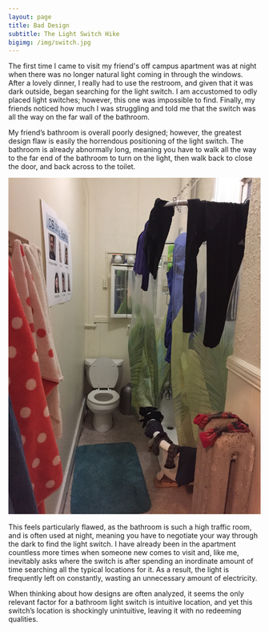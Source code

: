 ```yaml
---
layout: page
title: Bad Design
subtitle: The Light Switch Hike
bigimg: /img/switch.jpg
---
```


The first time I came to visit my friend's off campus apartment was at night when there was no longer natural light coming in through the windows. After a lovely dinner, I really had to use the restroom, and given that it was dark outside, began searching for the light switch. I am accustomed to odly placed light switches; however, this one was impossible to find. Finally, my friends noticed how much I was struggling and told me that the switch was all the way on the far wall of the bathroom.

My friend’s bathroom is overall poorly designed; however, the greatest design flaw is easily the horrendous positioning of the light switch. The bathroom is already abnormally long, meaning you have to walk all the way to the far end of the bathroom to turn on the light, then walk back to close the door, and back across to the toilet. 

![Bathroom](/img/bathroom.jpg)

This feels particularly flawed, as the bathroom is such a high traffic room, and is often used at night, meaning you have to negotiate your way through the dark to find the light switch. I have already been in the apartment countless more times when someone new comes to visit and, like me, inevitably asks where the switch is after spending an inordinate amount of time searching all the typical locations for it. As a result, the light is frequently left on constantly, wasting an unnecessary amount of electricity.

When thinking about how designs are often analyzed, it seems the only relevant factor for a bathroom light switch is intuitive location, and yet this switch’s location is shockingly unintuitive, leaving it with no redeeming qualities.

